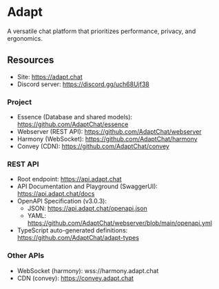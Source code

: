 # Adapt
A versatile chat platform that prioritizes performance, privacy, and ergonomics.

## Resources
* Site: https://adapt.chat
* Discord server: https://discord.gg/uch68Ujf38 

### Project
* Essence (Database and shared models): https://github.com/AdaptChat/essence
* Webserver (REST API): https://github.com/AdaptChat/webserver
* Harmony (WebSocket): https://github.com/AdaptChat/harmony
* Convey (CDN): https://github.com/AdaptChat/convey

### REST API
* Root endpoint: https://api.adapt.chat
* API Documentation and Playground (SwaggerUI): https://api.adapt.chat/docs
* OpenAPI Specification (v3.0.3):
  * JSON: https://api.adapt.chat/openapi.json
  * YAML: https://github.com/AdaptChat/webserver/blob/main/openapi.yml
 * TypeScript auto-generated definitions: https://github.com/AdaptChat/adapt-types

### Other APIs
* WebSocket (harmony): wss://harmony.adapt.chat
* CDN (convey): https://convey.adapt.chat
